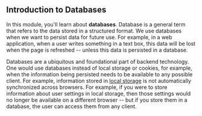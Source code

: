 ## Introduction to Databases

In this module, you'll learn about **databases**. Database is a general term
that refers to the data stored in a structured format. We use databases when we
want to persist data for future use. For example, in a web application, when a
user writes something in a text box, this data will be lost when the page is
refreshed -- unless this data is persisted in a database.

Databases are a ubiquitous and foundational part of backend technology. One
would use databases instead of local storage or cookies, for example, when the
information being persisted needs to be available to any possible client. For
example, information stored in [local
storage](https://developer.mozilla.org/en-US/docs/Web/API/Window/localStorage) is not automatically synchronized
across browsers. For example, if you were to store information about user
settings in local storage, then those settings would no longer be available on a
different browser -- but if you store them in a database, the user can access
them from any client.

